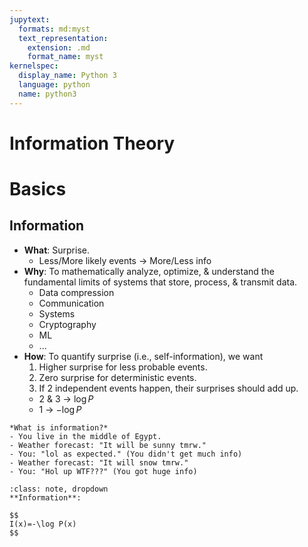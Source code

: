 ```yaml
---
jupytext:
  formats: md:myst
  text_representation:
    extension: .md
    format_name: myst
kernelspec:
  display_name: Python 3
  language: python
  name: python3
---
```

# Information Theory
# Basics
## Information
- **What**: Surprise.
    - Less/More likely events $\rightarrow$ More/Less info
- **Why**: To mathematically analyze, optimize, & understand the fundamental limits of systems that store, process, & transmit data.
    - Data compression
    - Communication
    - Systems
    - Cryptography
    - ML
    - ...
- **How**: To quantify surprise (i.e., self-information), we want
    1. Higher surprise for less probable events.
    2. Zero surprise for deterministic events.
    3. If 2 independent events happen, their surprises should add up.
    - 2 & 3 $\rightarrow$ $\log P$
    - 1 $\rightarrow$ $-\log P$

```{dropdown} ELI5
*What is information?*
- You live in the middle of Egypt.
- Weather forecast: "It will be sunny tmrw."
- You: "lol as expected." (You didn't get much info)
- Weather forecast: "It will snow tmrw."
- You: "Hol up WTF???" (You got huge info)
```

```{admonition} Math
:class: note, dropdown
**Information**:

$$
I(x)=-\log P(x)
$$
```